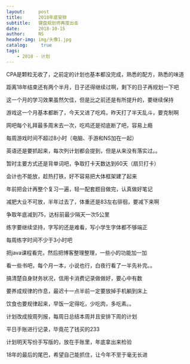 ```yaml
---
layout:     post
title:      2018年底安排
subtitle:   键盘规划师再度出击
date:       2018-10-15
author:     NS
header-img: img/头像1.jpg
catalog: 	 true
tags:
    - 2018 - 计划
---
```

CPA是颗粒无收了，之前定的计划也基本都没完成，熟悉的配方，熟悉的味道

距离18年结束还有两个半月，日子还得继续过啊，剩下的日子再规划一下吧

这一个月的学习效果虽然欠佳，但是比之前还是有所提升的，要继续保持

游戏这一个月基本都断了，今天又进了吃鸡，昨天打了半天乱斗，要克制啊

网吧每个礼拜最多周末去一次，吃鸡还是彻底断了吧，容易上瘾

每周游戏时间不超过8小时（电脑、手游和NS加在一起）

英语还是要抓起来，每次列计划都会提到，但是从来没有落实过。。

暂时主要方式还是背单词吧，争取打卡天数达到60天（扇贝打卡）

会计也不能放，趁热打铁，好不容易把大体框架建了起来

年前把会计再整个复习一遍，轻一配套题目做完，认真做好笔记

减肥大业不可放，半年过去了，体重还是83左右徘徊，要减下来啊

争取年底减到75，达标前最少隔天一次5公里

练字要继续坚持，字写的还是难看，写小学生字体都不够端正

每周练字时间不少于3小时吧

把java课程看完，然后把博客整理整理，一些小的功能加一加

看一些书吧，每个月一本，小说也行，白夜行看了一半先补完。。

搞清楚自身财务状况，信用卡消费记录做做好，要心中有数

要养成规律的作息，最迟十一点半前一定要放掉手机躺到床上

饮食也要规律起来，早饭一定得吃，少吃肉，多吃素。。

计划改成按周列报，每周日总结本周并且安排下周的计划

平日手账进行记录，毕竟花了钱买的233

计划明天写份手写版的，放在手账里，年底拿出来检验

18年的最后的尾巴，希望自己能抓住，让今年不至于毫无长进


